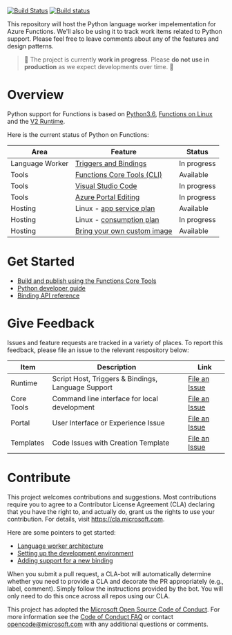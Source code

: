 [![Build Status](https://travis-ci.org/Azure/azure-functions-python-worker.svg?branch=dev)](https://travis-ci.org/Azure/azure-functions-python-worker)
[![Build status](https://ci.appveyor.com/api/projects/status/github/azure/azure-functions-python-worker?svg=true&branch=dev)](https://ci.appveyor.com/project/appsvc/azure-functions-python-worker)

This repository will host the Python language worker impelementation for Azure Functions. We'll also be using it to track work items related to Python support. Please feel free to leave comments about any of the features and design patterns.

> :construction: The project is currently **work in progress**. Please **do not use in production** as we expect developments over time. :construction:

# Overview

Python support for Functions is based on [Python3.6](https://www.python.org/downloads/release/python-360/), [Functions on Linux](https://blogs.msdn.microsoft.com/appserviceteam/2017/11/15/functions-on-linux-preview/) and the [V2 Runtime](https://docs.microsoft.com/en-us/azure/azure-functions/functions-versions).

Here is the current status of Python on Functions:

| Area | Feature | Status |
|------|---------|--------|
| Language Worker | [Triggers and Bindings](https://docs.microsoft.com/en-us/azure/azure-functions/functions-triggers-bindings) | In progress |
| Tools | [Functions Core Tools (CLI)](https://docs.microsoft.com/en-us/azure/azure-functions/functions-run-local)| Available |
| Tools | [Visual Studio Code](https://code.visualstudio.com/tutorials/functions-extension/getting-started) | In progress |
| Tools | [Azure Portal Editing](https://docs.microsoft.com/en-us/azure/azure-functions/functions-create-first-azure-function) | In progress |
| Hosting | Linux - [app service plan](https://docs.microsoft.com/en-us/azure/azure-functions/functions-scale#app-service-plan) | Available |
| Hosting | Linux - [consumption plan](https://docs.microsoft.com/en-us/azure/azure-functions/functions-scale#consumption-plan) | In progress |
| Hosting | [Bring your own custom image](https://docs.microsoft.com/en-us/azure/azure-functions/functions-create-function-linux-custom-image) | Available |

# Get Started

- [Build and publish using the Functions Core Tools](https://github.com/Azure/azure-functions-python-worker/wiki/Create-Function-(CLI))
- [Python developer guide](https://pythondeveloperguide.azurewebsites.net/)
- [Binding API reference](https://pythondeveloperguide.azurewebsites.net/api.html#azure-functions-reference)

# Give Feedback

Issues and feature requests are tracked in a variety of places. To report this feedback, please file an issue to the relevant respository below:

|Item|Description|Link|
|----|-----|-----|
|Runtime|Script Host, Triggers & Bindings, Language Support|[File an Issue](https://github.com/Azure/azure-functions-host/issues)|
|Core Tools|Command line interface for local development|[File an Issue](https://github.com/Azure/azure-functions-core-tools/issues)|
|Portal|User Interface or Experience Issue|[File an Issue](https://github.com/azure/azure-functions-ux/issues)|
|Templates|Code Issues with Creation Template|[File an Issue](https://github.com/Azure/azure-functions-templates/issues)|

# Contribute

This project welcomes contributions and suggestions.  Most contributions require you to agree to a
Contributor License Agreement (CLA) declaring that you have the right to, and actually do, grant us
the rights to use your contribution. For details, visit https://cla.microsoft.com.

Here are some pointers to get started:

- [Language worker architecture](https://github.com/Azure/azure-functions-python-worker/wiki/Worker-Architecture)
- [Setting up the development environment](https://github.com/Azure/azure-functions-python-worker/wiki/Contributor-Guide)
- [Adding support for a new binding](https://github.com/Azure/azure-functions-python-worker/wiki/Adding-support-for-a-new-binding-type)

When you submit a pull request, a CLA-bot will automatically determine whether you need to provide
a CLA and decorate the PR appropriately (e.g., label, comment). Simply follow the instructions
provided by the bot. You will only need to do this once across all repos using our CLA.

This project has adopted the [Microsoft Open Source Code of Conduct](https://opensource.microsoft.com/codeofconduct/).
For more information see the [Code of Conduct FAQ](https://opensource.microsoft.com/codeofconduct/faq/) or
contact [opencode@microsoft.com](mailto:opencode@microsoft.com) with any additional questions or comments.
